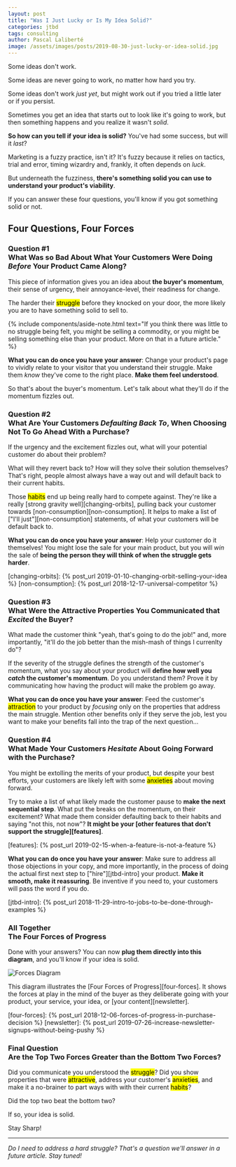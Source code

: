```yaml
---
layout: post
title: "Was I Just Lucky or Is My Idea Solid?"
categories: jtbd
tags: consulting
author: Pascal Laliberté
image: /assets/images/posts/2019-08-30-just-lucky-or-idea-solid.jpg
---
```


Some ideas don't work.

Some ideas are never going to work, no matter how hard you try.

Some ideas don't work _just yet_, but might work out if you tried a little later or if you persist.

Sometimes you get an idea that starts out to look like it's going to work, but then something happens and you realize it wasn't _solid_.

**So how can you tell if your idea is solid?** You've had some success, but will it _last_?

Marketing is a fuzzy practice, isn't it? It's fuzzy because it relies on tactics, trial and error, timing wizardry and, frankly, it often depends on _luck_. 

But underneath the fuzziness, **there's something solid you can use to understand your product's viability**.

If you can answer these four questions, you'll know if you got something solid or not.

## Four Questions, Four Forces

### **Question #1**<br>What Was so Bad About What Your Customers Were Doing _Before_ Your Product Came Along?

This piece of information gives you an idea about **the buyer's momentum**, their sense of urgency, their annoyance-level, their readiness for change.

The harder their <mark>struggle</mark> before they knocked on your door, the more likely you are to have something solid to sell to.

{% include components/aside-note.html text="If you think there was little to no struggle being felt, you might be selling a commodity, or you might be selling something else than your product. More on that in a future article." %}

**What you can do once you have your answer**: Change your product's page to vividly relate to your visitor that you understand their struggle. Make them _know_ they've come to the right place. **Make them feel understood**.

So that's about the buyer's momentum. Let's talk about what they'll do if the momentum fizzles out.

### **Question #2**<br>What Are Your Customers _Defaulting Back To_, When Choosing Not To Go Ahead With a Purchase?

If the urgency and the excitement fizzles out, what will your potential customer do about their problem?

What will they revert back to? How will they solve their solution themselves? That's right, people almost always have a way out and will default back to their current habits.

Those <mark>habits</mark> end up being really hard to compete against. They're like a really [strong gravity well][changing-orbits], pulling back your customer towards [non-consumption][non-consumption]. It helps to make a list of ["I'll just"][non-consumption] statements, of what your customers will be default back to.

**What you can do once you have your answer**: Help your customer do it themselves! You might lose the sale for your main product, but you will _win_ the sale of **being the person they will think of when the struggle gets harder**.

[changing-orbits]: {% post_url 2019-01-10-changing-orbit-selling-your-idea %}
[non-consumption]: {% post_url 2018-12-17-universal-competitor %}

### **Question #3**<br>What Were the Attractive Properties You Communicated that _Excited_ the Buyer?

What made the customer think "yeah, that's going to do the job!" and, more importantly, "it'll do the job better than the mish-mash of things I currenlty do"?

If the severity of the struggle defines the strength of the customer's momentum, what you say about your product will **define how well you _catch_ the customer's momentum**. Do you understand them? Prove it by communicating how having the product will make the problem go away.

**What you can do once you have your answer**: Feed the customer's <mark>attraction</mark> to your product by _focusing_ only on the properties that address the main struggle. Mention other benefits only if they serve the job, lest you want to make your benefits fall into the trap of the next question...

### **Question #4**<br>What Made Your Customers _Hesitate_ About Going Forward with the Purchase?

You might be extolling the merits of your product, but despite your best efforts, your customers are likely left with some <mark>anxieties</mark> about moving forward.

Try to make a list of what likely made the customer pause to **make the next sequential step**. What put the breaks on the momentum, on their excitement? What made them consider defaulting back to their habits and saying "not this, not now"? **It might be your [other features that don't support the struggle][features]**.

[features]: {% post_url 2019-02-15-when-a-feature-is-not-a-feature %}

**What you can do once you have your answer**: Make sure to address all those objections in your copy, and more importantly, in the process of doing the actual first next step to ["hire"][jtbd-intro] your product. **Make it smooth, make it reassuring**. Be inventive if you need to, your customers will pass the word if you do.

[jtbd-intro]: {% post_url 2018-11-29-intro-to-jobs-to-be-done-through-examples %}

### **All Together**<br> The Four Forces of Progress

Done with your answers? You can now **plug them directly into this diagram**, and you'll know if your idea is solid.

![Forces Diagram](/assets/images/posts/2018-12-06-forces-of-progress-diagram-01.svg)

This diagram illustrates the [Four Forces of Progress][four-forces]. It shows the forces at play in the mind of the buyer as they deliberate going with your product, your service, your idea, or [your content][newsletter].

[four-forces]: {% post_url 2018-12-06-forces-of-progress-in-purchase-decision %}
[newsletter]: {% post_url 2019-07-26-increase-newsletter-signups-without-being-pushy %}

### **Final Question**<br> Are the Top Two Forces Greater than the Bottom Two Forces?

Did you communicate you understood the <mark>struggle</mark>? Did you show properties that were <mark>attractive</mark>, address your customer's <mark>anxieties</mark>, and make it a no-brainer to part ways with with their current <mark>habits</mark>?

Did the top two beat the bottom two?

If so, your idea is solid.

Stay Sharp!

---

_Do I need to address a hard struggle? That's a question we'll answer in a future article. Stay tuned!_
